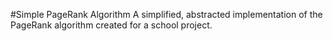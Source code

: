 #Simple PageRank Algorithm
A simplified, abstracted implementation of the PageRank algorithm created for a school project.
